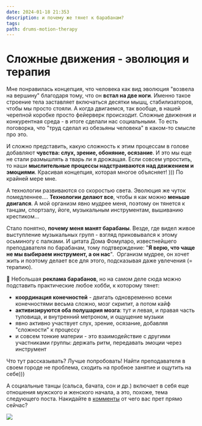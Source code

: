 ```yaml
---
date: 2024-01-18 21:353
description: и почему же тянет к барабанам?
tags: 
path: drums-motion-therapy
---
```

# Сложные движения - эволюция и терапия

Мне понравилась концепция, что человека как вид эволюция "возвела на вершину" благодаря тому, что он **встал на две ноги**. Именно такое строение тела заставляет включаться десятки мышц, стабилизаторов, чтобы мы просто стояли. А когда двигаемся, так вообще, в нашей черепной коробке просто фейерверк происходит. Сложные движения и конкурентная среда - в итоге сделали нас социальными. То есть поговорка, что "труд сделал из обезьяны человека" в каком-то смысле про это. 

И сложно представить, какую сложность к этим процессам в голове добавляют **чувства: слух, зрение, обоняние, осязание**. И это мы еще не стали размышлять а тварь ли я дрожащая. Если совсем упростить, то наши **мыслительные процессы надстраиваются над движением и эмоциями**. Красивая концепция, которая многое объясняет! ))) По крайней мере мне. 

А технологии развиваются со скоростью света. Эволюция же чуток помедленнее.... **Технологии делают все**, чтобы я как можно **меньше двигался**. А мой организм явно мудрее меня, поэтому он тянется к танцам, спортзалу, йоге, музыкальным инструментам, вышиванию крестиком... 

Стало понятно, **почему меня манят барабаны**. Везде, где видел живое выступление музыкальных групп - взгляд приковывался к этому осьминогу с палками. И цитата Дома Фомуларо, известнейшего преподавателя по барабанам, тому подтверждение: "**Я верю, что чаще не мы выбираем инструмент, а он нас**".  Организм мудрее, он хочет жить и поэтому делает все для этого, подсказывая даже увлечения (= терапию). 

🥁 Небольшая **реклама барабанов**, но на самом деле сюда можно подставить практические любое хобби, к которому тянет:
- **координация конечностей** - двигать одновременно всеми конечностями весьма сложно, мозг скрипит, а потом кайф
- **активизируются оба полушария мозга**: тут и левая, и правая часть туловища, и внутренний метроном, и ощущение музыки
- явно активно участвует слух, зрение, осязание, добавляя "сложности" к процессу
- и совсем тонкие материи - это взаимодействие с другими участниками группы: держать ритм, передавать эмоции через инструмент

Что тут рассказывать? Лучше попробовать! Найти преподавателя в своем городе не проблема, сходить на пробное занятие и ощутить на себе)))

А социальные танцы (сальса, бачата, сон и др.) включает в себя еще отношения мужского и женского начала, а это, похоже, тема следующего поста. 
Накидайте в [комменты](https://t.me/serg_popyvanov_blog/44) от чего вас прет прямо сейчас?


![](https://habrastorage.org/webt/tx/e9/tl/txe9tlmqr2ifkdy-o3ao8jfeqm0.jpeg)